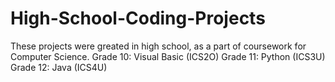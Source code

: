 # High-School-Coding-Projects
These projects were greated in high school, as a part of coursework for Computer Science.
Grade 10: Visual Basic (ICS2O)
Grade 11: Python (ICS3U)
Grade 12: Java (ICS4U)
